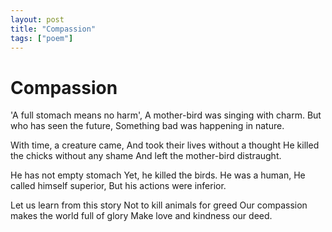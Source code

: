 ```yaml
---
layout: post
title: "Compassion"
tags: ["poem"]
---
```


# Compassion
'A full stomach means no harm',
A mother-bird was singing with charm.
But who has seen the future,
Something bad was happening in nature.

With time, a creature came,
And took their lives without a thought
He killed the chicks without any shame
And left the mother-bird distraught.

He has not empty stomach
Yet, he killed the birds.
He was a human,
He called himself superior,
But his actions were inferior.

Let us learn from this story
Not to kill animals for greed
Our compassion makes the world full of glory
Make love and kindness our deed.